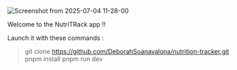 ![Screenshot from 2025-07-04 11-28-00](https://github.com/user-attachments/assets/a01fde04-f261-4b45-a680-4d0de0fe7c0c)

Welcome to the NutriTRack app !!

Launch it with these commands :
> git clone https://github.com/DeborahSoanavalona/nutrition-tracker.git
> pnpm install
> pnpm run dev

